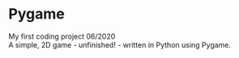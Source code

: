 # Pygame
My first coding project 06/2020 \
A simple, 2D game - unfinished! - written in Python using Pygame.
